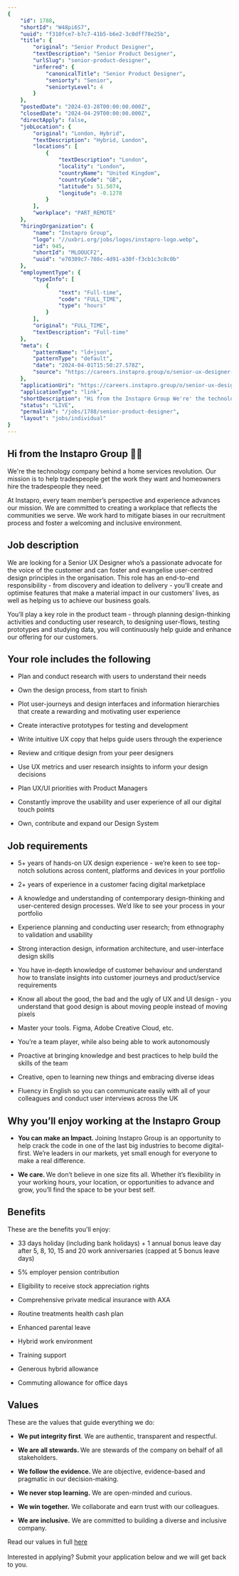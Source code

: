 ```yaml
---
{
	"id": 1788,
	"shortId": "W48pi6S7",
	"uuid": "f310fce7-b7c7-41b5-b6e2-3c0dff78e25b",
	"title": {
		"original": "Senior Product Designer",
		"textDescription": "Senior Product Designer",
		"urlSlug": "senior-product-designer",
		"inferred": {
			"canonicalTitle": "Senior Product Designer",
			"seniorty": "Senior",
			"seniortyLevel": 4
		}
	},
	"postedDate": "2024-03-28T00:00:00.000Z",
	"closedDate": "2024-04-29T00:00:00.000Z",
	"directApply": false,
	"jobLocation": {
		"original": "London, Hybrid",
		"textDescription": "Hybrid, London",
		"locations": [
			{
				"textDescription": "London",
				"locality": "London",
				"countryName": "United Kingdom",
				"countryCode": "GB",
				"latitude": 51.5074,
				"longitude": -0.1278
			}
		],
		"workplace": "PART_REMOTE"
	},
	"hiringOrganization": {
		"name": "Instapro Group",
		"logo": "//uxbri.org/jobs/logos/instapro-logo.webp",
		"id": 945,
		"shortId": "MLOOUCF2",
		"uuid": "e70309c7-708c-4d91-a30f-f3cb1c3c8c0b"
	},
	"employmentType": {
		"typeInfo": [
			{
				"text": "Full-time",
				"code": "FULL_TIME",
				"type": "hours"
			}
		],
		"original": "FULL_TIME",
		"textDescription": "Full-time"
	},
	"meta": {
		"patternName": "ld+json",
		"patternType": "default",
		"date": "2024-04-01T15:50:27.578Z",
		"source": "https://careers.instapro.group/o/senior-ux-designer-2-7"
	},
	"applicationUri": "https://careers.instapro.group/o/senior-ux-designer-2-7/c/new",
	"applicationType": "link",
	"shortDescription": "Hi from the Instapro Group We're' the technology company behind a home services revolution. Our mission is to help tradespeople get the work they want and homeowners hire the tradespeople they need.",
	"status": "LIVE",
	"permalink": "/jobs/1788/senior-product-designer",
	"layout": "jobs/individual"
}
---
```

<h2><strong>Hi from the Instapro Group</strong> 👋🏼</h2><p>We're the technology company behind a home services revolution. Our mission is to help tradespeople get the work they want and homeowners hire the tradespeople they need.</p><p>At Instapro, every team member’s perspective and experience advances our mission. We are committed to creating a workplace that reflects the communities we serve. We work hard to mitigate biases in our recruitment process and foster a welcoming and inclusive environment.</p><h2>Job description</h2><p>We are looking for a Senior UX Designer who’s a passionate advocate for the voice of the customer and can foster and evangelise user-centred design principles in the organisation. This role has an end-to-end responsibility - from discovery and ideation to delivery - you’ll create and optimise features that make a material impact in our customers’ lives, as well as helping us to achieve our business goals.</p><p>You’ll play a key role in the product team - through planning design-thinking activities and conducting user research, to designing user-flows, testing prototypes and studying data, you will continuously help guide and enhance our offering for our customers.</p><h2>Your role includes the following</h2><ul><li><p>Plan and conduct research with users to understand their needs</p></li><li><p>Own the design process, from start to finish</p></li><li><p>Plot user-journeys and design interfaces and information hierarchies that create a rewarding and motivating user experience</p></li><li><p>Create interactive prototypes for testing and development</p></li><li><p>Write intuitive UX copy that helps guide users through the experience</p></li><li><p>Review and critique design from your peer designers</p></li><li><p>Use UX metrics and user research insights to inform your design decisions</p></li><li><p>Plan UX/UI priorities with Product Managers</p></li><li><p>Constantly improve the usability and user experience of all our digital touch points</p></li><li><p>Own, contribute and expand our Design System</p></li></ul><h2>Job requirements<br></h2><ul><li><p>5+ years of hands-on UX design experience - we’re keen to see top-notch solutions across content, platforms and devices in your portfolio</p></li><li><p>2+ years of experience in a customer facing digital marketplace</p></li><li><p>A knowledge and understanding of contemporary design-thinking and user-centered design processes. We’d like to see your process in your portfolio</p></li><li><p>Experience planning and conducting user research; from ethnography to validation and usability</p></li><li><p>Strong interaction design, information architecture, and user-interface design skills</p></li><li><p>You have in-depth knowledge of customer behaviour and understand how to translate insights into customer journeys and product/service requirements</p></li><li><p>Know all about the good, the bad and the ugly of UX and UI design - you understand that good design is about moving people instead of moving pixels</p></li><li><p>Master your tools. Figma, Adobe Creative Cloud, etc.</p></li><li><p>You’re a team player, while also being able to work autonomously</p></li><li><p>Proactive at bringing knowledge and best practices to help build the skills of the team</p></li><li><p>Creative, open to learning new things and embracing diverse ideas</p></li><li><p>Fluency in English so you can communicate easily with all of your colleagues and conduct user interviews across the UK</p></li></ul><h2>Why you’ll enjoy working at the Instapro Group</h2><ul><li><p><strong>You can make an Impact. </strong>Joining Instapro Group is an opportunity to help crack the code in one of the last big industries to become digital-first. We’re leaders in our markets, yet small enough for everyone to make a real difference.</p></li><li><p><strong>We care. </strong>We don’t believe in one size fits all. Whether it’s flexibility in your working hours, your location, or opportunities to advance and grow, you’ll find the space to be your best self.</p></li></ul><h2>Benefits</h2><p>These are the benefits you'll enjoy:</p><ul><li><p>33 days holiday (including bank holidays) + 1 annual bonus leave day after 5, 8, 10, 15 and 20 work anniversaries (capped at 5 bonus leave days)</p></li><li><p>5% employer pension contribution</p></li><li><p>Eligibility to receive stock appreciation rights</p></li><li><p>Comprehensive private medical insurance with AXA</p></li><li><p>Routine treatments health cash plan</p></li><li><p>Enhanced parental leave</p></li><li><p>Hybrid work environment</p></li><li><p>Training support</p></li><li><p>Generous hybrid allowance</p></li><li><p>Commuting allowance for office days</p></li></ul><h2>Values</h2><p>These are the values that guide everything we do:</p><ul><li><p><strong>We put integrity first</strong>. We are authentic, transparent and respectful.</p></li><li><p><strong>We are all stewards. </strong>We are stewards of the company on behalf of all stakeholders.</p></li><li><p><strong>We follow the evidence. </strong>We are objective, evidence-based and pragmatic in our decision-making.</p></li><li><p><strong>We never stop learning.</strong> We are open-minded and curious.</p></li><li><p><strong>We win together.</strong> We collaborate and earn trust with our colleagues.</p></li><li><p><strong>We are inclusive.</strong> We are committed to building a diverse and inclusive company.</p></li></ul><p>Read our values in full <a target="_blank" rel="noopener noreferrer nofollow" href="https://careers.instapro.group/our-values">here<br></a><br>Interested in applying? Submit your application below and we will get back to you.</p>
